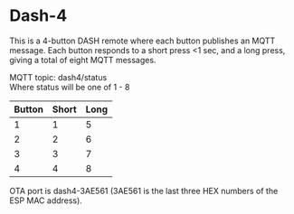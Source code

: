 # Dash-4
This is a 4-button DASH remote where each button publishes an MQTT message.
Each button responds to a short press <1 sec, and a long press, giving a total of eight MQTT messages.

MQTT topic:  dash4/status<br>
Where status will be one of 1 - 8

| Button | Short | Long |
| ------ | ----- | ---- |
|    1   |   1   |  5   |
|    2   |   2   |  6   |
|    3   |   3   |  7   |
|    4   |   4   |  8   |

OTA port is dash4-3AE561
(3AE561 is the last three HEX numbers of the ESP MAC address).
